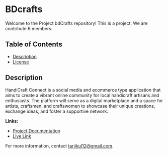 # BDcrafts

Welcome to the Project bdCrafts repository! This is a project. We are contribute 6 members. 

## Table of Contents

- [Description](#description)
- [License](#license)

## Description

HandiCraft Connect is a social media and ecommerce type application that aims to create a vibrant online community for local handicraft artisans and enthusiasts. The platform will serve as a digital marketplace and a space for artists, craftsmen, and craftswomen to showcase their unique creations, exchange ideas, and foster a supportive network.



**Links:**

- [Project Documentation](https://docs.google.com/document/d/1d2dtIWsTChrRMxPXSGmdwGWRixXS1JNfixdQ2lKTaMA/edit?usp=sharing)
- [Live Link](https://bd-crafts-client.vercel.app/)

For more information, contact [tariikul12@gmail.com](mailto:tariikul12@gmail.com).
